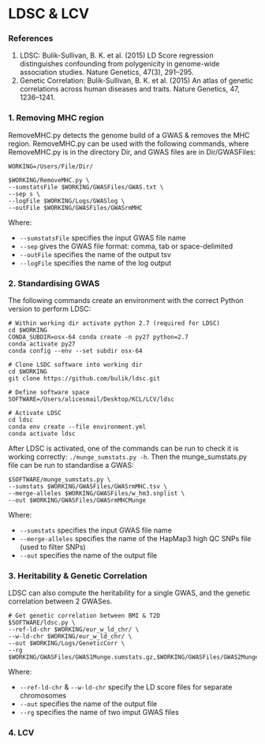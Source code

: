 # LDSC & LCV
### References
1. LDSC: Bulik-Sullivan, B. K. et al. (2015) LD Score regression distinguishes confounding from polygenicity in genome-wide association studies. Nature Genetics, 47(3), 291–295. 
2. Genetic Correlation: Bulik-Sullivan, B. K. et al. (2015) An atlas of genetic correlations across human diseases and traits. Nature Genetics, 47, 1236–1241.

### 1. Removing MHC region
RemoveMHC.py detects the genome build of a GWAS & removes the MHC region. RemoveMHC.py can be used with the following commands, where RemoveMHC.py is in the directory Dir, and GWAS files are in Dir/GWASFiles:

```Shell
WORKING=/Users/File/Dir/

$WORKING/RemoveMHC.py \
--sumstatsFile $WORKING/GWASFiles/GWAS.txt \
--sep s \
--logFile $WORKING/Logs/GWASlog \
--outFile $WORKING/GWASFiles/GWASrmMHC    
```

Where:
- `--sumstatsFile` specifies the input GWAS file name
- `--sep` gives the GWAS file format: comma, tab or space-delimited
- `--outFile` specifies the name of the output tsv
- `--logFile` specifies the name of the log output

### 2. Standardising GWAS
The following commands create an environment with the correct Python version to perform LDSC:
```Shell
# Within working dir activate python 2.7 (required for LDSC)
cd $WORKING
CONDA_SUBDIR=osx-64 conda create -n py27 python=2.7                               
conda activate py27
conda config --env --set subdir osx-64         

# Clone LSDC software into working dir
cd $WORKING
git clone https://github.com/bulik/ldsc.git    

# Define software space
SOFTWARE=/Users/alicesmail/Desktop/KCL/LCV/ldsc

# Activate LDSC
cd ldsc   
conda env create --file environment.yml
conda activate ldsc
```

After LDSC is activated, one of the commands can be run to check it is working correctly: `./munge_sumstats.py -h`.
Then the munge_sumstats.py file can be run to standardise a GWAS:
```Shell
$SOFTWARE/munge_sumstats.py \
--sumstats $WORKING/GWASFiles/GWASrmMHC.tsv \
--merge-alleles $WORKING/GWASFiles/w_hm3.snplist \
--out $WORKING/GWASFiles/GWASrmMHCMunge
```
Where:
- `--sumstats` specifies the input GWAS file name
- `--merge-alleles` specifies the name of the HapMap3 high QC SNPs file (used to filter SNPs)
- `--out` specifies the name of the output file

### 3. Heritability & Genetic Correlation
LDSC can also compute the heritability for a single GWAS, and the genetic correlation between 2 GWASes.
```
# Get genetic correlation between BMI & T2D
$SOFTWARE/ldsc.py \
--ref-ld-chr $WORKING/eur_w_ld_chr/ \
--w-ld-chr $WORKING/eur_w_ld_chr/ \
--out $WORKING/Logs/GeneticCorr \
--rg $WORKING/GWASFiles/GWAS1Munge.sumstats.gz,$WORKING/GWASFiles/GWAS2Munge.sumstats.gz
```
Where:
- `--ref-ld-chr` & `--w-ld-chr` specify the LD score files for separate chromosomes
- `--out` specifies the name of the output file
- `--rg` specifies the name of two imput GWAS files

### 4. LCV

